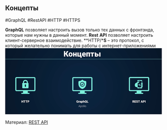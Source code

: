 ## **Концепты**
#GraphQL #RestAPI #HTTP #HTTPS

**GraphQL** позволяет настроить вызов только тех данных с фронтэнда, которые нам нужны в данный момент. **Rest** **API** позволяет настроить клиент-серверное взаимодействие. **HTTP/***S** – это протокол, с который желательно понимать для работы с интернет-приложениями
![](_png/Pasted%20image%2020220907172351.png)

Материал: 
[REST API](../../Development/REST%20API.md)